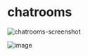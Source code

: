 # chatrooms


![chatrooms-screenshot](https://user-images.githubusercontent.com/93368968/165064086-478dfd14-c41f-449e-af52-cb3297f71bd7.png)


![image](https://user-images.githubusercontent.com/93368968/165064451-225ac9fd-6b89-414e-b6fe-021fa85de52f.png)

